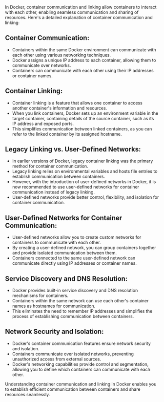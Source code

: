 [//]: # (Container Communication and Linking in Docker)
In Docker, container communication and linking allow containers to interact with each other, enabling seamless communication and sharing of resources. Here's a detailed explanation of container communication and linking:


## Container Communication:
- Containers within the same Docker environment can communicate with each other using various networking techniques.
- Docker assigns a unique IP address to each container, allowing them to communicate over networks.
- Containers can communicate with each other using their IP addresses or container names.

## Container Linking:
- Container linking is a feature that allows one container to access another container's information and resources.
- When you link containers, Docker sets up an environment variable in the target container, containing details of the source container, such as its IP address and exposed ports.
- This simplifies communication between linked containers, as you can refer to the linked container by its assigned hostname.


## Legacy Linking vs. User-Defined Networks:
- In earlier versions of Docker, legacy container linking was the primary method for container communication.
- Legacy linking relies on environmental variables and hosts file entries to establish communication between containers.
- However, with the introduction of user-defined networks in Docker, it is now recommended to use user-defined networks for container communication instead of legacy linking.
- User-defined networks provide better control, flexibility, and isolation for container communication.


## User-Defined Networks for Container Communication:
- User-defined networks allow you to create custom networks for containers to communicate with each other.
- By creating a user-defined network, you can group containers together and provide isolated communication between them.
- Containers connected to the same user-defined network can communicate directly using IP addresses or container names.


## Service Discovery and DNS Resolution:
- Docker provides built-in service discovery and DNS resolution mechanisms for containers.
- Containers within the same network can use each other's container names as hostnames for communication.
- This eliminates the need to remember IP addresses and simplifies the process of establishing communication between containers.


## Network Security and Isolation:
- Docker's container communication features ensure network security and isolation.
- Containers communicate over isolated networks, preventing unauthorized access from external sources.
- Docker's networking capabilities provide control and segmentation, allowing you to define which containers can communicate with each other.

Understanding container communication and linking in Docker enables you to establish efficient communication between containers and share resources seamlessly.